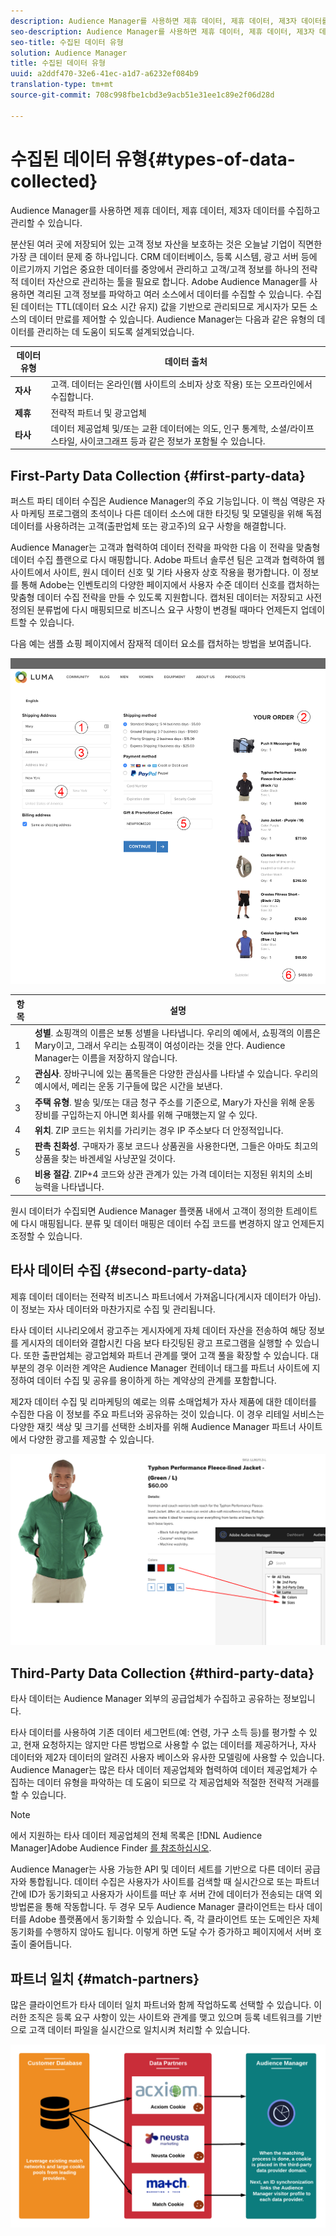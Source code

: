 ```yaml
---
description: Audience Manager를 사용하면 제휴 데이터, 제휴 데이터, 제3자 데이터를 수집하고 관리할 수 있습니다.
seo-description: Audience Manager를 사용하면 제휴 데이터, 제휴 데이터, 제3자 데이터를 수집하고 관리할 수 있습니다.
seo-title: 수집된 데이터 유형
solution: Audience Manager
title: 수집된 데이터 유형
uuid: a2ddf470-32e6-41ec-a1d7-a6232ef084b9
translation-type: tm+mt
source-git-commit: 708c998fbe1cbd3e9acb51e31ee1c89e2f06d28d

---
```



# 수집된 데이터 유형{#types-of-data-collected}

Audience Manager를 사용하면 제휴 데이터, 제휴 데이터, 제3자 데이터를 수집하고 관리할 수 있습니다.

분산된 여러 곳에 저장되어 있는 고객 정보 자산을 보호하는 것은 오늘날 기업이 직면한 가장 큰 데이터 문제 중 하나입니다. CRM 데이터베이스, 등록 시스템, 광고 서버 등에 이르기까지 기업은 중요한 데이터를 중앙에서 관리하고 고객/고객 정보를 하나의 전략적 데이터 자산으로 관리하는 툴을 필요로 합니다. Adobe Audience Manager를 사용하면 격리된 고객 정보를 파악하고 여러 소스에서 데이터를 수집할 수 있습니다. 수집된 데이터는 TTL(데이터 요소 시간 유지) 값을 기반으로 관리되므로 게시자가 모든 소스의 데이터 만료를 제어할 수 있습니다. Audience Manager는 다음과 같은 유형의 데이터를 관리하는 데 도움이 되도록 설계되었습니다.

| 데이터 유형 | 데이터 출처 |
|---|---|
| **자사** | 고객. 데이터는 온라인(웹 사이트의 소비자 상호 작용) 또는 오프라인에서 수집합니다. |
| **제휴** | 전략적 파트너 및 광고업체 |
| **타사** | 데이터 제공업체 및/또는 교환 데이터에는 의도, 인구 통계학, 소셜/라이프스타일, 사이코그래프 등과 같은 정보가 포함될 수 있습니다. |

## First-Party Data Collection {#first-party-data}

퍼스트 파티 데이터 수집은 Audience Manager의 주요 기능입니다. 이 핵심 역량은 자사 마케팅 프로그램의 초석이나 다른 데이터 소스에 대한 타깃팅 및 모델링을 위해 독점 데이터를 사용하려는 고객(출판업체 또는 광고주)의 요구 사항을 해결합니다.

<!-- 

c_1st_party_data.xml

 -->

Audience Manager는 고객과 협력하여 데이터 전략을 파악한 다음 이 전략을 맞춤형 데이터 수집 플랜으로 다시 매핑합니다. Adobe 파트너 솔루션 팀은 고객과 협력하여 웹 사이트에서 사이트, 원시 데이터 신호 및 기타 사용자 상호 작용을 평가합니다. 이 정보를 통해 Adobe는 인벤토리의 다양한 페이지에서 사용자 수준 데이터 신호를 캡처하는 맞춤형 데이터 수집 전략을 만들 수 있도록 지원합니다. 캡처된 데이터는 저장되고 사전 정의된 분류법에 다시 매핑되므로 비즈니스 요구 사항이 변경될 때마다 언제든지 업데이트할 수 있습니다.

다음 예는 샘플 쇼핑 페이지에서 잠재적 데이터 요소를 캡처하는 방법을 보여줍니다.

![장바구니 데이터](assets/shopping-cart-data.png)

| 항목 | 설명 |
|---|---|
| 1 | **성별**. 쇼핑객의 이름은 보통 성별을 나타냅니다. 우리의 예에서, 쇼핑객의 이름은 Mary이고, 그래서 우리는 쇼핑객이 여성이라는 것을 안다. Audience Manager는 이름을 저장하지 않습니다. |
| 2 | **관심사**. 장바구니에 있는 품목들은 다양한 관심사를 나타낼 수 있습니다. 우리의 예시에서, 메리는 운동 기구들에 많은 시간을 보낸다. |
| 3 | **주택 유형**. 발송 및/또는 대금 청구 주소를 기준으로, Mary가 자신을 위해 운동 장비를 구입하는지 아니면 회사를 위해 구매했는지 알 수 있다. |
| 4 | **위치**. ZIP 코드는 위치를 가리키는 경우 IP 주소보다 더 안정적입니다. |
| 5 | **판촉 친화성**. 구매자가 홍보 코드나 상품권을 사용한다면, 그들은 아마도 최고의 상품을 찾는 바겐세일 사냥꾼일 것이다. |
| 6 | **비용 절감**. ZIP+4 코드와 상관 관계가 있는 가격 데이터는 지정된 위치의 소비 능력을 나타냅니다. |

원시 데이터가 수집되면 Audience Manager 플랫폼 내에서 고객이 정의한 트레이트에 다시 매핑됩니다. 분류 및 데이터 매핑은 데이터 수집 코드를 변경하지 않고 언제든지 조정할 수 있습니다.

## 타사 데이터 수집 {#second-party-data}

제휴 데이터 데이터는 전략적 비즈니스 파트너에서 가져옵니다(게시자 데이터가 아님). 이 정보는 자사 데이터와 마찬가지로 수집 및 관리됩니다.

<!-- 

c_2nd_party_data.xml

 -->

타사 데이터 시나리오에서 광고주는 게시자에게 자체 데이터 자산을 전송하여 해당 정보를 게시자의 데이터와 결합시킨 다음 보다 타깃팅된 광고 프로그램을 실행할 수 있습니다. 또한 출판업체는 광고업체와 파트너 관계를 맺어 고객 풀을 확장할 수 있습니다. 대부분의 경우 이러한 계약은 Audience Manager 컨테이너 태그를 파트너 사이트에 지정하여 데이터 수집 및 공유를 용이하게 하는 계약상의 관계를 포함합니다.

제2자 데이터 수집 및 리마케팅의 예로는 의류 소매업체가 자사 제품에 대한 데이터를 수집한 다음 이 정보를 주요 파트너와 공유하는 것이 있습니다. 이 경우 리테일 서비스는 다양한 재킷 색상 및 크기를 선택한 소비자를 위해 Audience Manager 파트너 사이트에서 다양한 광고를 제공할 수 있습니다.

![](assets/shopping-cart-traits.png)

## Third-Party Data Collection {#third-party-data}

타사 데이터는 Audience Manager 외부의 공급업체가 수집하고 공유하는 정보입니다.

<!-- 

c_3rd_party_data.xml

 -->

타사 데이터를 사용하여 기존 데이터 세그먼트(예: 연령, 가구 소득 등)를 평가할 수 있고, 현재 요청하지는 않지만 다른 방법으로 사용할 수 없는 데이터를 제공하거나, 자사 데이터와 제2자 데이터의 알려진 사용자 베이스와 유사한 모델링에 사용할 수 있습니다. Audience Manager는 많은 타사 데이터 제공업체와 협력하여 데이터 제공업체가 수집하는 데이터 유형을 파악하는 데 도움이 되므로 각 제공업체와 적절한 전략적 거래를 할 수 있습니다.

>[!NOTE]
>
>에서 지원하는 타사 데이터 제공업체의 전체 목록은 [!DNL Audience Manager]Adobe Audience Finder [를 참조하십시오](https://www.adobe-audience-finder.com/).

Audience Manager는 사용 가능한 API 및 데이터 세트를 기반으로 다른 데이터 공급자와 통합됩니다. 데이터 수집은 사용자가 사이트를 검색할 때 실시간으로 또는 파트너 간에 ID가 동기화되고 사용자가 사이트를 떠난 후 서버 간에 데이터가 전송되는 대역 외 방법론을 통해 작동합니다. 두 경우 모두 Audience Manager 클라이언트는 타사 데이터를 Adobe 플랫폼에서 동기화할 수 있습니다. 즉, 각 클라이언트 또는 도메인은 자체 동기화를 수행하지 않아도 됩니다. 이렇게 하면 도달 수가 증가하고 페이지에서 서버 호출이 줄어듭니다.

## 파트너 일치 {#match-partners}

많은 클라이언트가 타사 데이터 일치 파트너와 함께 작업하도록 선택할 수 있습니다. 이러한 조직은 등록 요구 사항이 있는 사이트와 관계를 맺고 있으며 등록 네트워크를 기반으로 고객 데이터 파일을 실시간으로 일치시켜 처리할 수 있습니다.

![data-provider-match](assets/data-provider-match.png)

